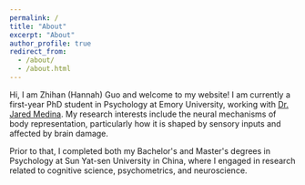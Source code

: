 ```yaml
---
permalink: /
title: "About"
excerpt: "About"
author_profile: true
redirect_from: 
  - /about/
  - /about.html
---
```

<!-- Google tag (gtag.js) -->

<script async src="https://www.googletagmanager.com/gtag/js?id=G-P4VC8F5DR0"></script>

<script>
  window.dataLayer = window.dataLayer || [];
  function gtag(){dataLayer.push(arguments);}
  gtag('js', new Date());

  gtag('config', 'G-P4VC8F5DR0');
</script>

Hi, I am Zhihan (Hannah) Guo and welcome to my website! I am currently a first-year PhD student in Psychology at Emory University, working with [Dr. Jared Medina](https://www.jaredmedina.com). My research interests include the neural mechanisms of body representation, particularly how it is shaped by sensory inputs and affected by brain damage.

Prior to that, I completed both my Bachelor's and Master's degrees in Psychology at Sun Yat-sen University in China, where I engaged in research related to cognitive science, psychometrics, and neuroscience.
